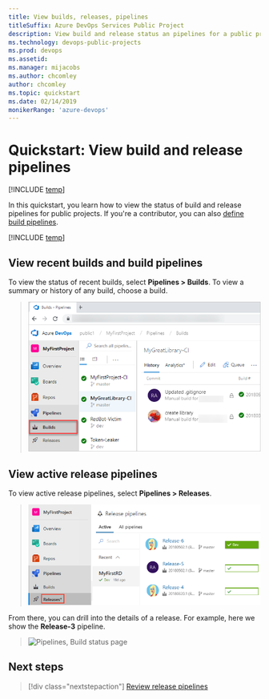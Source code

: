 ```yaml
---
title: View builds, releases, pipelines 
titleSuffix: Azure DevOps Services Public Project
description: View build and release status an pipelines for a public project
ms.technology: devops-public-projects
ms.prod: devops
ms.assetid: 
ms.manager: mijacobs
ms.author: chcomley
author: chcomley
ms.topic: quickstart
ms.date: 02/14/2019
monikerRange: 'azure-devops'
---
```


# Quickstart: View build and release pipelines

[!INCLUDE [temp](_shared/version-public-projects.md)]  

In this quickstart, you learn how to view the status of build and release pipelines for public projects. If you're a contributor, you can also [define build pipelines](../../pipelines/build/ci-public.md?toc=/azure/devops/organizations/public/toc.json&bc=/azure/devops/organizations/public/breadcrumb/toc.json).  

[!INCLUDE [temp](_shared/anon-user.md)]

## View recent builds and build pipelines  

To view the status of recent builds, select  **Pipelines > Builds**. To view a summary or history of any build, choose a build.

> ![Pipelines>Recent Builds, new navigation ](_img/pipelines/view-build-vert-brn.png)

## View active release pipelines

To view active release pipelines, select **Pipelines > Releases**.

> ![Pipelines, Recent Releases, new navigation ](_img/pipelines/view-releases-vert.png)

From there, you can drill into the details of a release. For example, here we show  the **Release-3** pipeline.

> ![Pipelines, Build status page ](_img/pipelines/release-chart.png)

## Next steps

> [!div class="nextstepaction"]
> [Review release pipelines](../../pipelines/release/index.md)